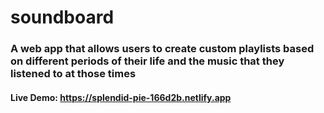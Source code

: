 # soundboard

### A web app that allows users to create custom playlists based on different periods of their life and the music that they listened to at those times 

#### Live Demo: https://splendid-pie-166d2b.netlify.app
